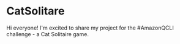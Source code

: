# CatSolitare
Hi everyone! I'm excited to share my project for the #AmazonQCLI challenge - a Cat Solitaire game. 
